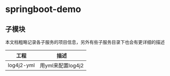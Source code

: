 # springboot-demo

## 子模块
本文档粗略记录各子服务的项目信息，另外有些子服务目录下也会有更详细的描述

| 工程 | 描述    | 
|------|-------------|
| log4j2-yml    | 用yml来配置log4j2  |
